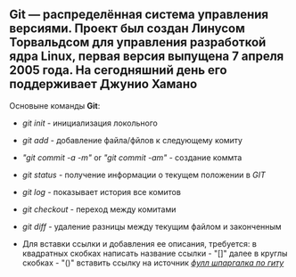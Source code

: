 ## **Git** — распределённая система управления версиями. Проект был создан Линусом Торвальдсом для управления разработкой ядра Linux, первая версия выпущена 7 апреля 2005 года. На сегодняшний день его поддерживает Джунио Хамано

Основыне команды **Git**:

* *git init* - инициализация локольного 

* *git add* - добавление файла/фйлов к следующему комиту

* *"git commit -a -m"* or *"git commit -am"*  - создание коммта

* *git status* - получение информации о текущем положении в *GIT* 

* *git log* - показывает история все комитов

* *git checkout* - переход между комитами

* *git diff* - удаление разницы между текущим файлом и законченным

* Для вставки ссылки и добавления ее описания, требуется: в квадратных скобках написать название ссылки - "[]" далее в круглы скобках - "()" вставить ссылку на источник [*фулл шпаргалка по гиту*](https://gist.github.com/fomvasss/8dd8cd7f88c67a4e3727f9d39224a84c#images)